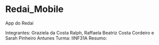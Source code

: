 # Redai_Mobile
App do Redaí 

Integrantes: Graziela da Costa Ralph, Raffaela Beatriz Costa Cordeiro e Sarah Pinheiro Antunes
Turma: IINF31A
Resumo: 
